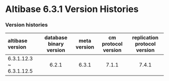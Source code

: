 # Altibase 6.3.1 Version Histories

### Version histories

| **altibase version**    | **database binary version** | **meta version** | **cm protocol version** | **replication protocol version** |
| :---------------------- | :-------------------------: | :--------------: | :---------------------: | :------------------------------: |
| 6.3.1.12.3 ~ 6.3.1.12.5 |            6.2.1            |      6.3.1       |          7.1.1          |              7.4.1               |

